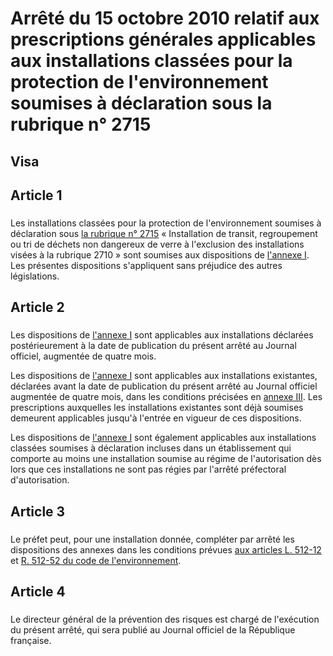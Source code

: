 # Arrêté du 15 octobre 2010 relatif aux prescriptions générales applicables aux installations classées pour la protection de l'environnement soumises à déclaration sous la rubrique n° 2715

## Visa

## Article 1

### 

Les installations classées pour la protection de l'environnement soumises à déclaration sous [la rubrique n° 2715](https://aida.ineris.fr/consultation_document/10725) « Installation de transit, regroupement ou tri de déchets non dangereux de verre à l'exclusion des installations visées à la rubrique 2710 » sont soumises aux dispositions de [l'annexe I](#annexe-i-:-prescriptions-générales-applicables-aux-installations-classées-soumises-à-déclaration-sous-la-rubrique-n°-2715). Les présentes dispositions s'appliquent sans préjudice des autres législations.

## Article 2

### 

Les dispositions de [l'annexe I](#annexe-i-:-prescriptions-générales-applicables-aux-installations-classées-soumises-à-déclaration-sous-la-rubrique-n°-2715) sont applicables aux installations déclarées postérieurement à la date de publication du présent arrêté au Journal officiel, augmentée de quatre mois.

Les dispositions de [l'annexe I](#annexe-i-:-prescriptions-générales-applicables-aux-installations-classées-soumises-à-déclaration-sous-la-rubrique-n°-2715) sont applicables aux installations existantes, déclarées avant la date de publication du présent arrêté au Journal officiel augmentée de quatre mois, dans les conditions précisées en [annexe III](#annexe-iii-:-dispositions-applicables-aux-installations-existantes). Les prescriptions auxquelles les installations existantes sont déjà soumises demeurent applicables jusqu'à l'entrée en vigueur de ces dispositions.

Les dispositions de [l'annexe I](#annexe-i-:-prescriptions-générales-applicables-aux-installations-classées-soumises-à-déclaration-sous-la-rubrique-n°-2715) sont également applicables aux installations classées soumises à déclaration incluses dans un établissement qui comporte au moins une installation soumise au régime de l'autorisation dès lors que ces installations ne sont pas régies par l'arrêté préfectoral d'autorisation.

## Article 3

### 

Le préfet peut, pour une installation donnée, compléter par arrêté les dispositions des annexes dans les conditions prévues [aux articles L. 512-12](https://aida.ineris.fr/consultation_document/1767#Article_L._512-12) et [R. 512-52 du code de l'environnement](https://aida.ineris.fr/consultation_document/1783#Article_R_512_52).

## Article 4

### 

Le directeur général de la prévention des risques est chargé de l'exécution du présent arrêté, qui sera publié au Journal officiel de la République française.
